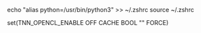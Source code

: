 


echo "alias python=/usr/bin/python3" >> ~/.zshrc
source ~/.zshrc


set(TNN_OPENCL_ENABLE OFF CACHE BOOL "" FORCE)
